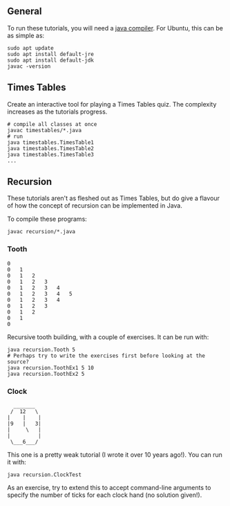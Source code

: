 ## General 

To run these tutorials, you will need a [java compiler](https://www.java.com/en/download/help/linux_install.html). For Ubuntu, this can be as simple as:

```
sudo apt update
sudo apt install default-jre
sudo apt install default-jdk
javac -version
```


## Times Tables

Create an interactive tool for playing a Times Tables quiz. The complexity increases as the tutorials progress.


```
# compile all classes at once
javac timestables/*.java
# run
java timestables.TimesTable1
java timestables.TimesTable2
java timestables.TimesTable3
...
```


## Recursion

These tutorials aren't as fleshed out as Times Tables, but do give a flavour of how the concept of recursion can be implemented in Java.

To compile these programs:

```
javac recursion/*.java
```

### Tooth

```
0	
0	1	
0	1	2	
0	1	2	3	
0	1	2	3	4	
0	1	2	3	4	5	
0	1	2	3	4	
0	1	2	3	
0	1	2	
0	1	
0	
```

Recursive tooth building, with a couple of exercises. It can be run with:

```
java recursion.Tooth 5
# Perhaps try to write the exercises first before looking at the source?
java recursion.ToothEx1 5 10
java recursion.ToothEx2 5
```


### Clock

```
  _______
 /  12   \
|    |    |
|9   |   3|
|     \   |
|         |
 \___6___/

```


This one is a pretty weak tutorial (I wrote it over 10 years ago!). You can run it with:

```
java recursion.ClockTest
```

As an exercise, try to extend this to accept command-line arguments to specify the number of ticks for each clock hand (no solution given!).
